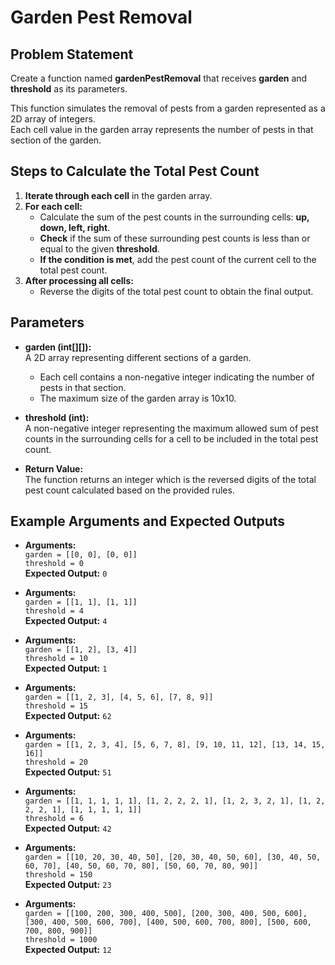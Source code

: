 # Garden Pest Removal

## Problem Statement
Create a function named **gardenPestRemoval** that receives **garden** and **threshold** as its parameters.

This function simulates the removal of pests from a garden represented as a 2D array of integers.  
Each cell value in the garden array represents the number of pests in that section of the garden.

## Steps to Calculate the Total Pest Count

1. **Iterate through each cell** in the garden array.
2. **For each cell:**
   - Calculate the sum of the pest counts in the surrounding cells: **up, down, left, right**.
   - **Check** if the sum of these surrounding pest counts is less than or equal to the given **threshold**.
   - **If the condition is met**, add the pest count of the current cell to the total pest count.
3. **After processing all cells:**
   - Reverse the digits of the total pest count to obtain the final output.

## Parameters

- **garden (int[][]):**  
  A 2D array representing different sections of a garden.  
  - Each cell contains a non-negative integer indicating the number of pests in that section.  
  - The maximum size of the garden array is 10x10.

- **threshold (int):**  
  A non-negative integer representing the maximum allowed sum of pest counts in the surrounding cells for a cell to be included in the total pest count.

- **Return Value:**  
  The function returns an integer which is the reversed digits of the total pest count calculated based on the provided rules.

## Example Arguments and Expected Outputs

- **Arguments:**  
  `garden = [[0, 0], [0, 0]]`  
  `threshold = 0`  
  **Expected Output:** `0`

- **Arguments:**  
  `garden = [[1, 1], [1, 1]]`  
  `threshold = 4`  
  **Expected Output:** `4`

- **Arguments:**  
  `garden = [[1, 2], [3, 4]]`  
  `threshold = 10`  
  **Expected Output:** `1`

- **Arguments:**  
  `garden = [[1, 2, 3], [4, 5, 6], [7, 8, 9]]`  
  `threshold = 15`  
  **Expected Output:** `62`

- **Arguments:**  
  `garden = [[1, 2, 3, 4], [5, 6, 7, 8], [9, 10, 11, 12], [13, 14, 15, 16]]`  
  `threshold = 20`  
  **Expected Output:** `51`

- **Arguments:**  
  `garden = [[1, 1, 1, 1, 1], [1, 2, 2, 2, 1], [1, 2, 3, 2, 1], [1, 2, 2, 2, 1], [1, 1, 1, 1, 1]]`  
  `threshold = 6`  
  **Expected Output:** `42`

- **Arguments:**  
  `garden = [[10, 20, 30, 40, 50], [20, 30, 40, 50, 60], [30, 40, 50, 60, 70], [40, 50, 60, 70, 80], [50, 60, 70, 80, 90]]`  
  `threshold = 150`  
  **Expected Output:** `23`

- **Arguments:**  
  `garden = [[100, 200, 300, 400, 500], [200, 300, 400, 500, 600], [300, 400, 500, 600, 700], [400, 500, 600, 700, 800], [500, 600, 700, 800, 900]]`  
  `threshold = 1000`  
  **Expected Output:** `12`